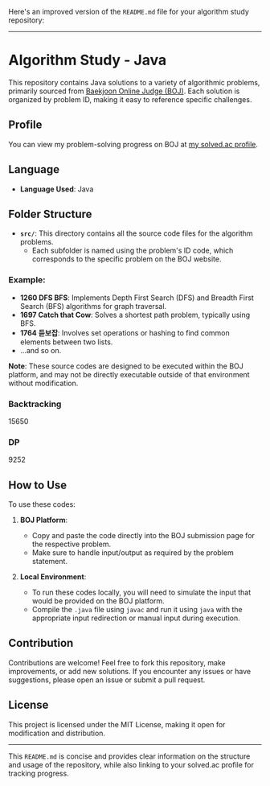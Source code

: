 Here's an improved version of the `README.md` file for your algorithm study repository:

---

# Algorithm Study - Java

This repository contains Java solutions to a variety of algorithmic problems, primarily sourced from [Baekjoon Online Judge (BOJ)](https://www.acmicpc.net/). Each solution is organized by problem ID, making it easy to reference specific challenges.

## Profile

You can view my problem-solving progress on BOJ at [my solved.ac profile](https://solved.ac/profile/majesty1970).

## Language

- **Language Used**: Java

## Folder Structure

- **`src/`**: This directory contains all the source code files for the algorithm problems.
    - Each subfolder is named using the problem's ID code, which corresponds to the specific problem on the BOJ website.

### Example:
- **1260 DFS BFS**: Implements Depth First Search (DFS) and Breadth First Search (BFS) algorithms for graph traversal.
- **1697 Catch that Cow**: Solves a shortest path problem, typically using BFS.
- **1764 듣보잡**: Involves set operations or hashing to find common elements between two lists.
- ...and so on.

**Note**: These source codes are designed to be executed within the BOJ platform, and may not be directly executable outside of that environment without modification.


### Backtracking
   15650

### DP
9252
## How to Use

To use these codes:

1. **BOJ Platform**:
    - Copy and paste the code directly into the BOJ submission page for the respective problem.
    - Make sure to handle input/output as required by the problem statement.

2. **Local Environment**:
    - To run these codes locally, you will need to simulate the input that would be provided on the BOJ platform.
    - Compile the `.java` file using `javac` and run it using `java` with the appropriate input redirection or manual input during execution.

## Contribution

Contributions are welcome! Feel free to fork this repository, make improvements, or add new solutions. If you encounter any issues or have suggestions, please open an issue or submit a pull request.

## License

This project is licensed under the MIT License, making it open for modification and distribution.

---

This `README.md` is concise and provides clear information on the structure and usage of the repository, while also linking to your solved.ac profile for tracking progress.


